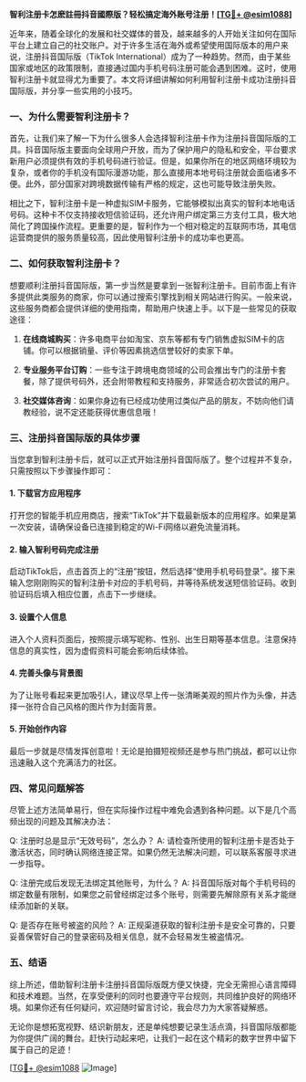 **智利注册卡怎麽註冊抖音國際版？轻松搞定海外账号注册！[[TG💪+ @esim1088](https://t.me/s/esim1088)]**

近年来，随着全球化的发展和社交媒体的普及，越来越多的人开始关注如何在国际平台上建立自己的社交账户。对于许多生活在海外或希望使用国际版本的用户来说，注册抖音国际版（TikTok International）成为了一种趋势。然而，由于某些国家或地区的政策限制，直接通过国内手机号码注册可能会遇到困难。这时，使用智利注册卡就显得尤为重要了。本文将详细讲解如何利用智利注册卡成功注册抖音国际版，并分享一些实用的小技巧。

### 一、为什么需要智利注册卡？

首先，让我们来了解一下为什么很多人会选择智利注册卡作为注册抖音国际版的工具。抖音国际版主要面向全球用户开放，而为了保护用户的隐私和安全，平台要求新用户必须提供有效的手机号码进行验证。但是，如果你所在的地区网络环境较为复杂，或者你的手机没有国际漫游功能，那么直接用本地号码注册就会面临诸多不便。此外，部分国家对跨境数据传输有严格的规定，这也可能导致注册失败。

相比之下，智利注册卡是一种虚拟SIM卡服务，它能够模拟出真实的智利本地电话号码。这种卡不仅支持接收短信验证码，还允许用户绑定第三方支付工具，极大地简化了跨国操作流程。更重要的是，智利作为一个相对稳定的互联网市场，其电信运营商提供的服务质量较高，因此使用智利注册卡的成功率也更高。

### 二、如何获取智利注册卡？

想要顺利注册抖音国际版，第一步当然是要拿到一张智利注册卡。目前市面上有许多提供此类服务的商家，你可以通过搜索引擎找到相关网站进行购买。一般来说，这些服务商都会提供详细的使用指南，帮助用户快速上手。以下是一些常见的获取途径：

1. **在线商城购买**：许多电商平台如淘宝、京东等都有专门销售虚拟SIM卡的店铺。你可以根据销量、评价等因素挑选信誉较好的卖家下单。
   
2. **专业服务平台订购**：一些专注于跨境电商领域的公司会推出专门的注册卡套餐，除了提供号码外，还会附带教程和支持服务，非常适合初次尝试的用户。

3. **社交媒体咨询**：如果你身边有已经成功使用过类似产品的朋友，不妨向他们请教经验，说不定还能获得优惠信息哦！

### 三、注册抖音国际版的具体步骤

当您拿到智利注册卡后，就可以正式开始注册抖音国际版了。整个过程并不复杂，只需按照以下步骤操作即可：

#### 1. 下载官方应用程序
打开您的智能手机应用商店，搜索“TikTok”并下载最新版本的应用程序。如果是第一次安装，请确保设备已连接到稳定的Wi-Fi网络以避免流量消耗。

#### 2. 输入智利号码完成注册
启动TikTok后，点击首页上的“注册”按钮，然后选择“使用手机号码登录”。接下来输入您刚刚购买的智利注册卡对应的手机号码，并等待系统发送短信验证码。收到验证码后填入相应位置，点击下一步继续。

#### 3. 设置个人信息
进入个人资料页面后，按照提示填写昵称、性别、出生日期等基本信息。注意保持信息的真实性，因为虚假资料可能会影响后续体验。

#### 4. 完善头像与背景图
为了让账号看起来更加吸引人，建议尽早上传一张清晰美观的照片作为头像，并选择一张符合自己风格的图片作为封面背景。

#### 5. 开始创作内容
最后一步就是尽情发挥创意啦！无论是拍摄短视频还是参与热门挑战，都可以让你迅速融入这个充满活力的社区。

### 四、常见问题解答

尽管上述方法简单易行，但在实际操作过程中难免会遇到各种问题。以下是几个高频出现的问题及其解决办法：

Q: 注册时总是显示“无效号码”，怎么办？
A: 请检查所使用的智利注册卡是否处于激活状态，同时确认网络连接正常。如果仍然无法解决问题，可以联系客服寻求进一步指导。

Q: 注册完成后发现无法绑定其他账号，为什么？
A: 抖音国际版对每个手机号码的绑定数量有限制，如果您之前曾经绑定过多个账号，则需要先解除原有关系才能继续添加新的关联。

Q: 是否存在账号被盗的风险？
A: 正规渠道获取的智利注册卡是安全可靠的，只要妥善保管好自己的登录密码及相关信息，就不会轻易发生被盗情况。

### 五、结语

综上所述，借助智利注册卡注册抖音国际版既方便又快捷，完全无需担心语言障碍和技术难题。当然，在享受便利的同时也要遵守平台规则，共同维护良好的网络环境。如果你还有任何疑问，欢迎随时留言讨论，我会尽力为大家答疑解惑。

无论你是想拓宽视野、结识新朋友，还是单纯想要记录生活点滴，抖音国际版都能为你提供广阔的舞台。赶快行动起来吧，让我们一起在这个精彩的数字世界中留下属于自己的足迹！

[[TG💪+ @esim1088](https://t.me/s/esim1088) ![Image](https://i.postimg.cc/4NQfJmqS/Snipaste-2025-05-13-00-14-12.png)]